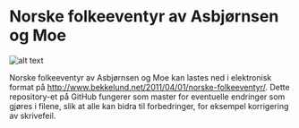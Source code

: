 # Norske folkeeventyr av Asbjørnsen og Moe

![alt text](http://www.bekkelund.net/img/blogg/Theodor_Kittelsen_Soria_Moria.jpg "Soria Moria av Theodor Kittelsen")

Norske folkeeventyr av Asbjørnsen og Moe kan lastes ned i elektronisk format på http://www.bekkelund.net/2011/04/01/norske-folkeeventyr/. Dette repository-et på GitHub fungerer som master for eventuelle endringer som gjøres i filene, slik at alle kan bidra til forbedringer, for eksempel korrigering av skrivefeil.
